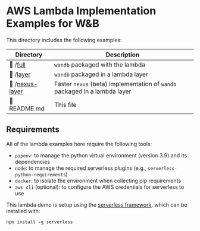 # AWS Lambda Implementation Examples for W&B

This directory includes the following examples:

| Directory                         | Description                       |
| -------------------------------- | ---------------------------------- |
| 📂 /[full](./full/)               | `wandb` packaged with the lambda   |
| 📂 /[layer](./layer/)             | `wandb` packaged in a lambda layer |
| 📂 /[nexus-layer](./nexus-layer/) | Faster `nexus` (beta) implementation of `wandb` packaged in a lambda layer |
| 📄 README.md                      | This file                          |

## Requirements

All of the lambda examples here require the following tools:

- `pipenv`: to manage the python virtual environment (version 3.9) and its dependencies
- `node`: to manage the required serverless plugins (e.g., `serverless-python-requirements`)
- `docker`: to isolate the environment when collecting pip requirements
- `aws cli` (optional): to configure the AWS credentials for serverless to use

This lambda demo is setup using the [serverless framework](https://www.serverless.com/), which can be installed with:

```shell
npm install -g serverless
```
